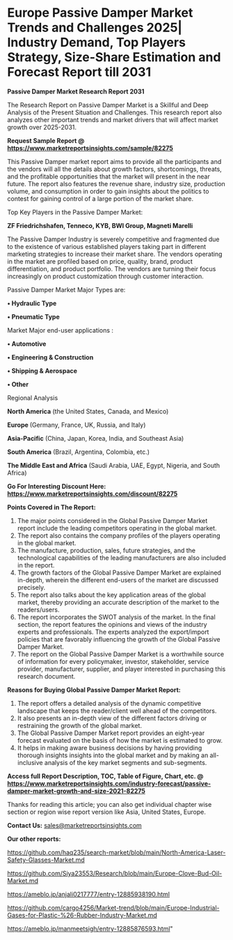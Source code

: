 # Europe Passive Damper Market Trends and Challenges 2025| Industry Demand, Top Players Strategy, Size-Share Estimation and Forecast Report till 2031

<strong>Passive Damper Market Research Report 2031</strong>

The Research Report on Passive Damper Market is a Skillful and Deep Analysis of the Present Situation and Challenges. This research report also analyzes other important trends and market drivers that will affect market growth over 2025-2031.

<strong>Request Sample Report @ <a href=https://www.marketreportsinsights.com/sample/82275>https://www.marketreportsinsights.com/sample/82275</a></strong>

This Passive Damper market report aims to provide all the participants and the vendors will all the details about growth factors, shortcomings, threats, and the profitable opportunities that the market will present in the near future. The report also features the revenue share, industry size, production volume, and consumption in order to gain insights about the politics to contest for gaining control of a large portion of the market share.

Top Key Players in the Passive Damper Market:

<strong>ZF Friedrichshafen, Tenneco, KYB, BWI Group, Magneti Marelli</strong>

The Passive Damper Industry is severely competitive and fragmented due to the existence of various established players taking part in different marketing strategies to increase their market share. The vendors operating in the market are profiled based on price, quality, brand, product differentiation, and product portfolio. The vendors are turning their focus increasingly on product customization through customer interaction.

Passive Damper Market Major Types are:

<strong>• Hydraulic Type

• Pneumatic Type</strong>

Market Major end-user applications :

<strong>• Automotive

• Engineering & Construction

• Shipping & Aerospace

• Other</strong>

Regional Analysis

</u><strong><b>North America</b></strong> (the United States, Canada, and Mexico)

<strong><b>Europe </b></strong>(Germany, France, UK, Russia, and Italy)

<strong><b>Asia-Pacific</b></strong> (China, Japan, Korea, India, and Southeast Asia)

<strong><b>South America</b></strong> (Brazil, Argentina, Colombia, etc.)

<strong><b>The Middle East and Africa</b></strong> (Saudi Arabia, UAE, Egypt, Nigeria, and South Africa)

<strong>Go For Interesting Discount Here: <a href=https://www.marketreportsinsights.com/discount/82275>https://www.marketreportsinsights.com/discount/82275</a></strong>

<strong>Points Covered in The Report:</strong>
<ol>
  <li>The major points considered in the Global Passive Damper Market report include the leading competitors operating in the global market.</li>
  <li>The report also contains the company profiles of the players operating in the global market.</li>
  <li>The manufacture, production, sales, future strategies, and the technological capabilities of the leading manufacturers are also included in the report.</li>
  <li>The growth factors of the Global Passive Damper Market are explained in-depth, wherein the different end-users of the market are discussed precisely.</li>
  <li>The report also talks about the key application areas of the global market, thereby providing an accurate description of the market to the readers/users.</li>
  <li>The report incorporates the SWOT analysis of the market. In the final section, the report features the opinions and views of the industry experts and professionals. The experts analyzed the export/import policies that are favorably influencing the growth of the Global Passive Damper Market.</li>
  <li>The report on the Global Passive Damper Market is a worthwhile source of information for every policymaker, investor, stakeholder, service provider, manufacturer, supplier, and player interested in purchasing this research document.</li>
</ol>
<strong>Reasons for Buying Global Passive Damper Market Report:</strong>

<ol>
  <li>The report offers a detailed analysis of the dynamic competitive landscape that keeps the reader/client well ahead of the competitors.</li>
  <li>It also presents an in-depth view of the different factors driving or restraining the growth of the global market.</li>
  <li>The Global Passive Damper Market report provides an eight-year forecast evaluated on the basis of how the market is estimated to grow.</li>
  <li>It helps in making aware business decisions by having providing thorough insights insights into the global market and by making an all-inclusive analysis of the key market segments and sub-segments.</li>
</ol>
<strong>Access full Report Description, TOC, Table of Figure, Chart, etc. @ <a href=https://www.marketreportsinsights.com/industry-forecast/passive-damper-market-growth-and-size-2021-82275>https://www.marketreportsinsights.com/industry-forecast/passive-damper-market-growth-and-size-2021-82275</a></strong>


Thanks for reading this article; you can also get individual chapter wise section or region wise report version like Asia, United States, Europe.

<strong>Contact Us:</strong>
sales@marketreportsinsights.com

<strong>Our other reports:</strong>

<a href=https://github.com/haq235/search-market/blob/main/North-America-Laser-Safety-Glasses-Market.md>https://github.com/haq235/search-market/blob/main/North-America-Laser-Safety-Glasses-Market.md</a>

<a href=https://github.com/Siya23553/Research/blob/main/Europe-Clove-Bud-Oil-Market.md>https://github.com/Siya23553/Research/blob/main/Europe-Clove-Bud-Oil-Market.md</a>

<a href=https://ameblo.jp/anjali0217777/entry-12885938190.html>https://ameblo.jp/anjali0217777/entry-12885938190.html</a>

<a href=https://github.com/cargo4256/Market-trend/blob/main/Europe-Industrial-Gases-for-Plastic-%26-Rubber-Industry-Market.md>https://github.com/cargo4256/Market-trend/blob/main/Europe-Industrial-Gases-for-Plastic-%26-Rubber-Industry-Market.md</a>

<a href=https://ameblo.jp/manmeetsigh/entry-12885876593.html>https://ameblo.jp/manmeetsigh/entry-12885876593.html</a>"
